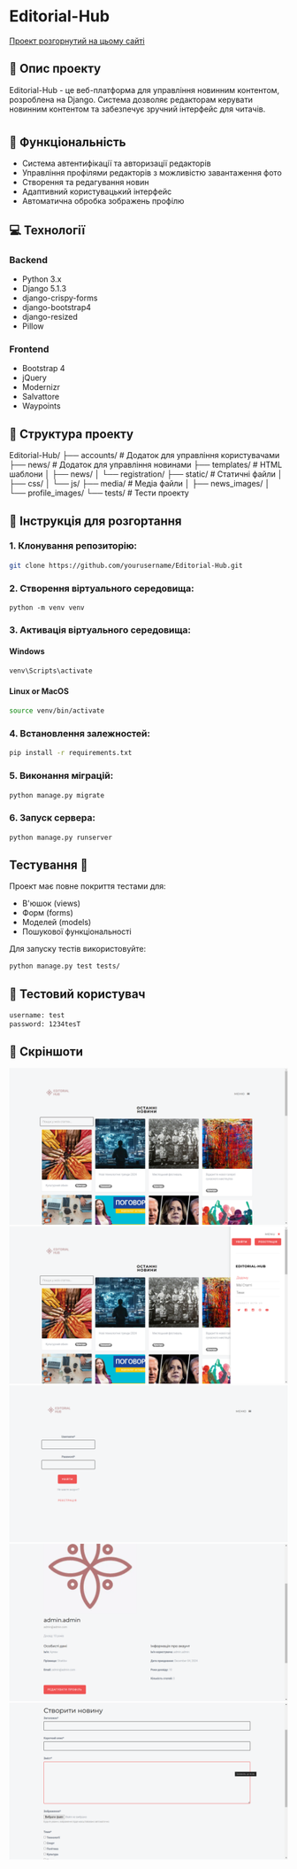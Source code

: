 # Editorial-Hub
[Проект розгорнутий на цьому сайті](https://google.com/)

## 📝 Опис проекту
Editorial-Hub - це веб-платформа для управління новинним контентом, розроблена на Django. Система дозволяє редакторам керувати новинним контентом та забезпечує зручний інтерфейс для читачів.
#

## 🚀 Функціональність
- Система автентифікації та авторизації редакторів
- Управління профілями редакторів з можливістю завантаження фото
- Створення та редагування новин
- Адаптивний користувацький інтерфейс
- Автоматична обробка зображень профілю

## 💻 Технології
### Backend
- Python 3.x
- Django 5.1.3
- django-crispy-forms
- django-bootstrap4
- django-resized
- Pillow

### Frontend
- Bootstrap 4
- jQuery
- Modernizr
- Salvattore
- Waypoints

## 📁 Структура проекту

Editorial-Hub/
├── accounts/ # Додаток для управління користувачами
├── news/ # Додаток для управління новинами
├── templates/ # HTML шаблони
│ ├── news/
│ └── registration/
├── static/ # Статичні файли
│ ├── css/
│ └── js/
├── media/ # Медіа файли
│ ├── news_images/
│ └── profile_images/
└── tests/ # Тести проекту

## 📄 Інструкція для розгортання
### 1. Клонування репозиторію:
```bash
git clone https://github.com/yourusername/Editorial-Hub.git
```
### 2. Створення віртуального середовища:
```
python -m venv venv
```
### 3. Активація віртуального середовища:
#### Windows
```bash
venv\Scripts\activate
```
#### Linux or MacOS
```bash
source venv/bin/activate
```
### 4. Встановлення залежностей:

```bash
pip install -r requirements.txt
```
### 5. Виконання міграцій:
```bash
python manage.py migrate
```
### 6. Запуск сервера:
```bash
python manage.py runserver
```
## Тестування 🧪
Проект має повне покриття тестами для:
- В'юшок (views)
- Форм (forms)
- Моделей (models)
- Пошукової функціональності

Для запуску тестів використовуйте:
```bash
python manage.py test tests/
```
## 📄 Тестовий користувач
```
username: test
password: 1234tesT
```

## 🎇 Скріншоти
![alt text](<Screenshot 2024-12-05 214407.png>)
![alt text](<Screenshot 2024-12-05 214416.png>)
![alt text](<Screenshot 2024-12-06 002500.png>)
![alt text](<Screenshot 2024-12-06 001947.png>)
![alt text](<Screenshot 2024-12-06 002009.png>)
